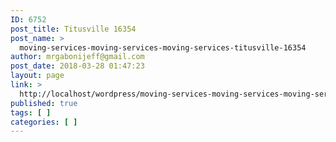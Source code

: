 ```yaml
---
ID: 6752
post_title: Titusville 16354
post_name: >
  moving-services-moving-services-moving-services-titusville-16354
author: mrgabonijeff@gmail.com
post_date: 2018-03-28 01:47:23
layout: page
link: >
  http://localhost/wordpress/moving-services-moving-services-moving-services-titusville-16354/
published: true
tags: [ ]
categories: [ ]
---
```

